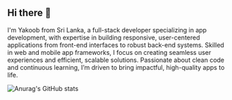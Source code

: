 ## Hi there 👋

I'm Yakoob from Sri Lanka, a full-stack developer specializing in app development, with expertise in building responsive, user-centered applications from front-end interfaces to robust back-end systems. Skilled in web and mobile app frameworks, I focus on creating seamless user experiences and efficient, scalable solutions. Passionate about clean code and continuous learning, I’m driven to bring impactful, high-quality apps to life.

![Anurag's GitHub stats](https://github-readme-stats.vercel.app/api?username=yakoob010&show=reviews,discussions_started,discussions_answered,prs_merged,prs_merged_percentage)
